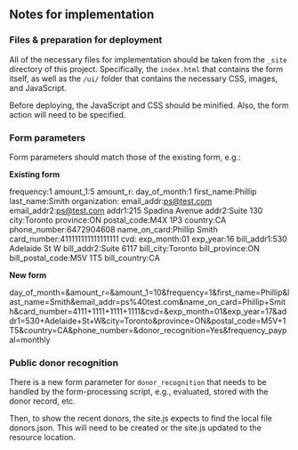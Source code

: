 ## Notes for implementation

### Files & preparation for deployment

All of the necessary files for implementation should be taken from the `_site` directory of this project. Specifically, the `index.html` that contains the form itself, as well as the `/ui/` folder that contains the necessary CSS, images, and JavaScript.

Before deploying, the JavaScript and CSS should be minified. Also, the form action will need to be specified. 

### Form parameters

Form parameters should match those of the existing form, e.g.:

**Existing form**

frequency:1
amount_1:5
amount_r:
day_of_month:1
first_name:Phillip
last_name:Smith
organization:
email_addr:ps@test.com
email_addr2:ps@test.com
addr1:215 Spadina Avenue
addr2:Suite 130
city:Toronto
province:ON
postal_code:M4X 1P3
country:CA
phone_number:6472904608
name_on_card:Phillip Smith
card_number:411111111111111111
cvd:
exp_month:01
exp_year:16
bill_addr1:530 Adelaide St W
bill_addr2:Suite 6117
bill_city:Toronto
bill_province:ON
bill_postal_code:M5V 1T5
bill_country:CA

**New form**

day_of_month=&amount_r=&amount_1=10&frequency=1&first_name=Phillip&last_name=Smith&email_addr=ps%40test.com&name_on_card=Phillip+Smith&card_number=4111+1111+1111+1111&cvd=&exp_month=01&exp_year=17&addr1=530+Adelaide+St+W&city=Toronto&province=ON&postal_code=M5V+1T5&country=CA&phone_number=&donor_recognition=Yes&frequency_paypal=monthly

### Public donor recognition

There is a new form parameter for `donor_recognition` that needs to be handled by the form-processing script, e.g., evaluated, stored with the donor record, etc. 

Then, to show the recent donors, the site.js expects to find the local file donors.json. This will need to be created or the site.js updated to the resource location.


